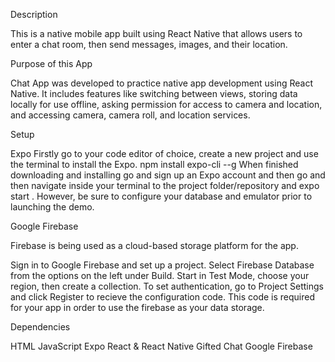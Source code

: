 Description

This is a native mobile app built using React Native that allows users to enter a chat room, then send messages, images, and their location.

Purpose of this App

Chat App was developed to practice native app development using React Native. It includes features like switching between views, storing data locally for use offline, asking permission for access to camera and location, and accessing camera, camera roll, and location services.

Setup

Expo
Firstly go to your code editor of choice, create a new project and use the terminal to install the Expo. npm install expo-cli --g When finished downloading and installing go and sign up an Expo account and then go and then navigate inside your terminal to the project folder/repository and expo start . However, be sure to configure your database and emulator prior to launching the demo.


Google Firebase

Firebase is being used as a cloud-based storage platform for the app.

Sign in to Google Firebase and set up a project.
Select Firebase Database from the options on the left under Build.
Start in Test Mode, choose your region, then create a collection.
To set authentication, go to Project Settings and click Register to recieve the configuration code.
This code is required for your app in order to use the firebase as your data storage.

Dependencies

HTML
JavaScript
Expo
React & React Native
Gifted Chat
Google Firebase
